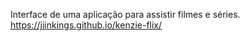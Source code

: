 Interface de uma aplicação para assistir filmes e séries. 
https://jjinkings.github.io/kenzie-flix/
